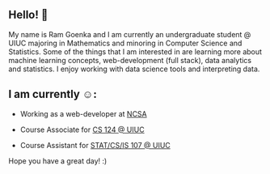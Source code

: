 ## Hello! 👋

My name is Ram Goenka and I am currently an undergraduate student @ UIUC majoring in Mathematics and minoring in Computer Science and Statistics. Some of the things that I am interested in are learning more about machine learning concepts, web-development (full stack), data analytics and statistics. I enjoy working with data science tools and interpreting data.


## I am currently ☺️: 

   - Working as a web-developer at [NCSA](https://www.ncsa.illinois.edu/) 
    
   - Course Associate for [CS 124 @ UIUC](https://www.cs124.org/)
    
   - Course Assistant for [STAT/CS/IS 107 @ UIUC](https://discovery.cs.illinois.edu/)

Hope you have a great day! :)
